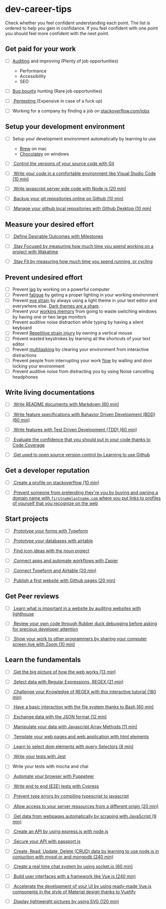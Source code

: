 # dev-career-tips

Check whether you feel confident understanding each point. The list is ordered to help you gain in confidance. If you feel confident with one point you should feel more confident with the next point.

## Get paid for your work

- [ ] [Auditing](https://developers.google.com/web/tools/lighthouse) and improving (Plenty of job opportunities)
  - Performance
  - Accessibility
  - SEO
  
- [ ] [Bug bounty](https://en.wikipedia.org/wiki/Bug_bounty_program) hunting (Rare job opportunities)
 
- [ ] [
  Pentesting
](
  https://en.wikipedia.org/wiki/Penetration_test
) (Expensive in case of a fuck up)

- [ ] 
  Working for a company by finding a job on [stackoverflow.com/jobs
](
  https://stackoverflow.com/jobs
)

## Setup your development environment

- [ ] Setup your development environment automatically by learning to use
  - [Brew](https://brew.sh/index_fr) on mac
  - [Chocolatey](https://chocolatey.org/) on windows

- [ ] [
  Control the versions of your source code with Git
](
  https://git-scm.com/
)

- [ ] [
  Write your code in a comfortable environment like Visual Studio Code (10 min)
](
  https://code.visualstudio.com/download
)

- [ ] [
  Write javascript server side code with Node.js (20 min)
](
  https://nodejs.org/en/
)

- [ ] [
  Backup your git repositories online on Github (10 min)
](
  https://github.com/
)

- [ ] [
  Manage your github local repositories with Github Desktop (10 min)
](
  https://desktop.github.com/
)

## Measure your desired effort

- [ ] [
  Define Desirable Outcomes with Milestones 
](
  https://blog.julienreszka.com/2020/01/putting-man-on-moon-shouldnt-have-been.html
)

- [ ] [
  Stay Focused by measuring how much time you spend working on a project with Wakatime
](
  https://wakatime.com/
)

- [ ] [
  Stay Fit by measuring how much time you spend running, or cycling
](
  https://www.strava.com/
)

## Prevent undesired effort

- [ ] Prevent [lag](https://en.wikipedia.org/wiki/Lag) by working on a powerful computer
- [ ] Prevent [fatigue](https://en.wikipedia.org/wiki/Fatigue) by geting a proper lighting in your working environment
- [ ] Prevent [eye strain](https://en.wikipedia.org/wiki/Eye_strain) by always using a light theme in your text editor and everywhere else. [Dark themes are a sham](
  https://lite.mst.edu/media/research/ctel/documents/LITE-2003-04.pdf
).
- [ ] Prevent your [working memory](https://en.wikipedia.org/wiki/Working_memory) from going to waste switching windows by having one or two large monitors
- [ ] Prevent auditive noise distraction while typing by having a silent keyboard
- [ ] Prevent [Repetitive strain injury](https://en.wikipedia.org/wiki/Repetitive_strain_injury) by owning a vertical mouse
- [ ] Prevent wasted keystrokes by learning all the shortcuts of your text editor
- [ ] Prevent [multitasking](https://ekmillerlab.mit.edu/2016/12/08/earl-miller-in-the-daily-mail-uk-why-multitasking-is-bad-for-your-brain/) by clearing your environment from interactive distractions 
- [ ] Prevent people from interrupting your work [flow](https://en.wikipedia.org/wiki/Flow_(psychology)) by walling and door locking your environment
- [ ] Prevent auditive noise from distracting you by using Noise cancelling headphones

## Write living documentations

- [ ] [
  Write README documents with Markdown (60 min)
](
  https://github.com/adam-p/markdown-here/wiki/Markdown-Cheatsheet
)

- [ ] [
  Write feature specifications with Bahavior Driven Development (BDD) (60 min)
](
  https://en.wikipedia.org/wiki/Behavior-driven_development
)

- [ ] [
  Write features with Test Driven Development (TDD) (60 min)
](
  https://en.wikipedia.org/wiki/Test-driven_development
)

- [ ] [
  Evaluate the confidence that you should put in your code thanks to Code Coverage
](
  https://en.wikipedia.org/wiki/Code_coverage
)

- [ ] [
  Get used to open source version control by Learning to use Github
](
  https://help.github.com/en
)

## Get a developer reputation

- [ ] [
  Create a profile on stackoverflow (10 min)
](
  https://stackoverflow.com/
)

- [ ] [
  Prevent someone from pretending they're you by buying and owning a domain name with `firstnamelastname.com` where you put links to profiles of yourself that you recognize on the web
](
  https://domains.google.com
)


## Start projects

- [ ] [
  Prototype your forms with Typeform
](
  https://www.typeform.com/
)

- [ ] [
  Prototype your databases with airtable
](
  https://airtable.com/
)

- [ ] [
  Find icon ideas with the noun project
](
  https://thenounproject.com/
)

- [ ] [
  Connect apps and automate workflows with Zapier
](
  https://zapier.com/home
)

- [ ] [
  Connect Typeform and Airtable (20 min)
](
  https://youtu.be/hnRlHot-XCU
)

- [ ] [
  Publish a first website with Github pages (20 min)
](
  https://pages.github.com/
)




## Get Peer reviews

- [ ] [
  Learn what is important in a website by auditing websites with lighthouse
](
  https://developers.google.com/web/tools/lighthouse
)

- [ ] [
  Review your own code through Rubber duck debugging before asking for precious developer attention
](
  https://en.wikipedia.org/wiki/Rubber_duck_debugging
)

- [ ] [
  Show your work to other programmers by sharing your computer screen live with Zoom (10 min)
](
  https://zoom.us/support/download
)



## Learn the fundamentals

- [ ] [
  Get the big picture of how the web works (13 min)
](
  https://www.youtube.com/watch?v=hJHvdBlSxug
)



- [ ] [
  Select data with Regular Expressions, REGEX (21 min)
](
  https://www.youtube.com/watch?v=rhzKDrUiJVk
)

- [ ] [
  Challenge your Knowledge of REGEX with this interactive tutorial (180 min)
](
  https://regexone.com/
)

- [ ] [
  Have a basic interaction with the file system thanks to Bash (60 min)
](
  https://learnxinyminutes.com/docs/bash/
)

- [ ] [
  Exchange data with the JSON format (12 min)
](
  https://youtu.be/iiADhChRriM
)

- [ ] [
  Manipulate your data with Javascript Array Methods (11 min)
](
  https://youtu.be/R8rmfD9Y5-c
)

- [ ] [
  Template your web pages and web application with html elements
](
  https://www.w3schools.com/html/default.asp
)

- [ ] [
  Learn to select dom elements with query Selectors (8 min)
](
  https://youtu.be/JlgLDfINXvY
)

- [ ] [
  Write your tests with Jest
](
  https://jestjs.io/docs/en/getting-started
)

- [ ] Write your tests with mocha and chai

- [ ] [
  Automate your browser with Puppeteer
](
  https://github.com/puppeteer/puppeteer
)

- [ ] [
  Write end to end (E2E) tests with Cypress
](
  https://www.cypress.io/
)

- [ ] [
  Prevent type errors by compiling typescript to javascript
](
  https://www.typescriptlang.org/
)

- [ ] [
  Allow access to your server ressources from a different origin (20 min)
](
  https://auth0.com/blog/cors-tutorial-a-guide-to-cross-origin-resource-sharing/
)

- [ ] [
  Get data from webpages automatically by scraping with JavaScript (9 min)
](
  https://youtu.be/TzZ3YOUhCxo
)

- [ ] [
  Create an API by using express.js with node.js
](
  https://expressjs.com/fr/starter/installing.html
)

- [ ] [
  Secure your API with passport.js
](
  http://www.passportjs.org/
)

- [ ] [
  Create, Read, Update, Delete (CRUD) data by learning to use node.js in conjuction with mysql or and mongodb (240 min)
](
  https://www.w3schools.com/nodejs/default.asp
)

- [ ] [
  Create a real time chat system by using socket.io (60 min)
](
  https://socket.io/get-started/chat/
)

- [ ] [
  Build user interfaces with a framework like Vue.js (240 min)
](
  https://vuejs.org/v2/guide/
)

- [ ] [
  Accelerate the development of your UI by using ready-made Vue.js components in the style of Material design thanks to Vuetify
](
  https://vuetifyjs.com/en/getting-started/quick-start
)

- [ ] [
  Display lightweight pictures by using SVG (120 min)
](
  https://developer.mozilla.org/en-US/docs/Web/SVG/Tutorial
)



